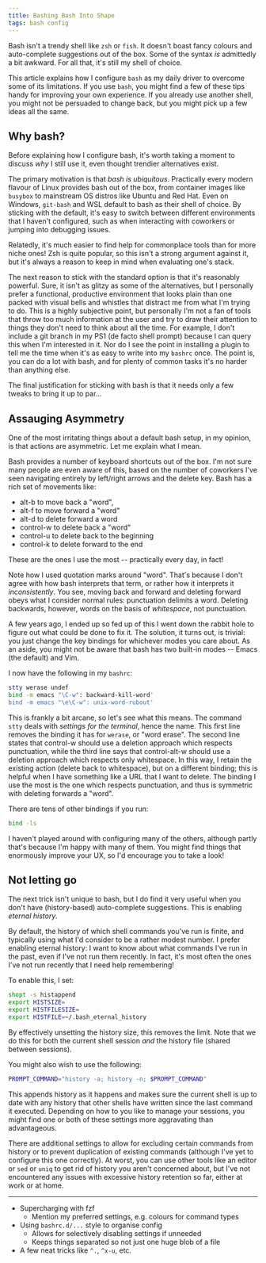 ```yaml
---
title: Bashing Bash Into Shape
tags: bash config
---
```



Bash isn't a trendy shell like `zsh` or `fish`.
It doesn't boast fancy colours and auto-complete suggestions out of the box.
Some of the syntax _is_ admittedly a bit awkward.
For all that, it's still my shell of choice.

This article explains how I configure `bash` as my daily driver to overcome some of its limitations.
If you use `bash`, you might find a few of these tips handy for improving your own experience.
If you already use another shell, you might not be persuaded to change back, but you might pick up a few ideas all the same.

## Why bash?

Before explaining how I configure bash, it's worth taking a moment to discuss _why_ I still use it, even thought trendier alternatives exist.

The primary motivation is that _bash is ubiquitous_.
Practically every modern flavour of Linux provides bash out of the box, from container images like `busybox` to mainstream OS distros like Ubuntu and Red Hat.
Even on Windows, `git-bash` and WSL default to bash as their shell of choice.
By sticking with the default, it's easy to switch between different environments that I haven't configured, such as when interacting with coworkers or jumping into debugging issues.

Relatedly, it's much easier to find help for commonplace tools than for more niche ones!
Zsh is quite popular, so this isn't a strong argument against it, but it's always a reason to keep in mind when evaluating one's stack.

The next reason to stick with the standard option is that it's reasonably powerful.
Sure, it isn't as glitzy as some of the alternatives, but I personally prefer a functional, productive environment that looks plain than one packed with visual bells and whistles that distract me from what I'm trying to do.
This is a highly subjective point, but personally I'm not a fan of tools that throw too much information at the user and try to draw their attention to things they don't need to think about all the time.
For example, I don't include a git branch in my PS1 (de facto shell prompt) because I can query this when I'm interested in it.
Nor do I see the point in installing a plugin to tell me the time when it's as easy to write into my `bashrc` once.
The point is, you can do a lot with bash, and for plenty of common tasks it's no harder than anything else.

The final justification for sticking with bash is that it needs only a few tweaks to bring it up to par...

## Assauging Asymmetry

One of the most irritating things about a default bash setup, in my opinion, is that actions are asymmetric.
Let me explain what I mean.

Bash provides a number of keyboard shortcuts out of the box.
I'm not sure many people are even aware of this, based on the number of coworkers I've seen navigating entirely by left/right arrows and the delete key.
Bash has a rich set of movements like:
* alt-b to move back a "word",
* alt-f to move forward a "word"
* alt-d to delete forward a word
* control-w to delete back a "word"
* control-u to delete back to the beginning
* control-k to delete forward to the end

These are the ones I use the most -- practically every day, in fact!

Note how I used quotation marks around "word".
That's because I don't agree with how bash interprets that term, or rather how it interprets it _inconsistently_.
You see, moving back and forward and deleting forward obeys what I consider normal rules: punctuation delimits a word.
Deleting backwards, however, words on the basis of _whitespace_, not punctuation.

A few years ago, I ended up so fed up of this I went down the rabbit hole to figure out what could be done to fix it.
The solution, it turns out, is trivial: you just change the key bindings for whichever modes you care about.
As an aside, you might not be aware that bash has two built-in modes -- Emacs (the default) and Vim.

I now have the following in my `bashrc`:

```bash
stty werase undef
bind -m emacs "\C-w": backward-kill-word'
bind -m emacs "\e\C-w": unix-word-rubout'
```

This is frankly a bit arcane, so let's see what this means.
The command `stty` deals with _settings for the terminal_, hence the name.
This first line removes the binding it has for `werase`, or "word erase".
The second line states that control-w should use a deletion approach which respects punctuation, while the third line says that control-alt-w should use a deletion approach which respects only whitespace.
In this way, I retain the existing action (delete back to whitespace), but on a different binding; this is helpful when I have something like a URL that I want to delete.
The binding I use the most is the one which respects punctuation, and thus is symmetric with deleting forwards a "word".

There are tens of other bindings if you run:
```bash
bind -ls
```

I haven't played around with configuring many of the others, although partly that's because I'm happy with many of them.
You might find things that enormously improve your UX, so I'd encourage you to take a look!

## Not letting go

The next trick isn't unique to bash, but I do find it very useful when you don't have (history-based) auto-complete suggestions.
This is enabling _eternal history_.

By default, the history of which shell commands you've run is finite, and typically using what I'd consider to be a rather modest number.
I prefer enabling eternal history: I want to know about what commands I've run in the past, even if I've not run them recently.
In fact, it's most often the ones I've not run recently that I need help remembering!

To enable this, I set:
```bash
shopt -s histappend
export HISTSIZE=
export HISTFILESIZE=
export HISTFILE=~/.bash_eternal_history
```

By effectively unsetting the history size, this removes the limit.
Note that we do this for both the current shell session _and_ the history file (shared between sessions).

You might also wish to use the following:
```bash
PROMPT_COMMAND="history -a; history -n; $PROMPT_COMMAND"
```

This appends history as it happens and makes sure the current shell is up to date with any history that other shells have written since the last command it executed.
Depending on how to you like to manage your sessions, you might find one or both of these settings more aggravating than advantageous.

There are additional settings to allow for excluding certain commands from history or to prevent duplication of existing commands (although I've yet to configure this one correctly).
At worst, you can use other tools like an editor or `sed` or `uniq` to get rid of history you aren't concerned about, but I've not encountered any issues with excessive history retention so far, either at work or at home.

---

* Supercharging with fzf
  * Mention my preferred settings, e.g. colours for command types
* Using `bashrc.d/...` style to organise config
  * Allows for selectively disabling settings if unneeded
  * Keeps things separated so not just one huge blob of a file
* A few neat tricks like `^.`, `^x-u`, etc.
